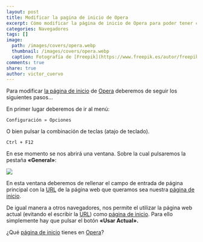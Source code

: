 ```yaml
---
layout: post
title: Modificar la pagina de inicio de Opera
excerpt: Cómo modificar la página de inicio de Opera para poder tener como primera página la que nosotros queramos.
categories: Navegadores
tags: []
image:
  path: /images/covers/opera.webp
  thumbnail: /images/covers/opera.webp
  caption: Fotografía de [Freepik](https://www.freepik.es/autor/freepik)
comments: true
share: true
author: victor_cuervo
---
```


Para modificar [la página de inicio](https://www.ayudaenlaweb.com/navegadores/que-es-la-pagina-de-inicio-de-un-navegador/) de [Opera](https://www.ayudaenlaweb.com/navegadores/que-es-opera/) deberemos de seguir los siguientes pasos…


En primer lugar deberemos de ir al menú:


```text
Configuración » Opciones
```


O bien pulsar la combinación de teclas (atajo de teclado).


```text
Ctrl + F12
```


En ese momento se nos abrirá una ventana. Sobre la cual pulsaremos la pestaña **«General»**:


![](https://www.ayudaenlaweb.com/wp-content/uploads/2010/12/opera_pagina_principal.png)


En esta ventana deberemos de rellenar el campo de entrada de página principal con la [URL](https://www.ayudaenlaweb.com/internet-basico/que-es-la-url/) de la página web que queramos sea nuestra [página de inicio](https://www.ayudaenlaweb.com/navegadores/que-es-la-pagina-de-inicio-de-un-navegador/).


De igual manera a otros navegadores, nos permite el utilizar la página web actual (evitando el escribir la [URL](https://www.ayudaenlaweb.com/internet-basico/que-es-la-url/)) como [página de inicio](https://www.ayudaenlaweb.com/navegadores/que-es-la-pagina-de-inicio-de-un-navegador/). Para ello simplemente hay que pulsar el botón **«Usar Actual».**


¿Qué [página de inicio](https://www.ayudaenlaweb.com/navegadores/que-es-la-pagina-de-inicio-de-un-navegador/) tienes en [Opera](https://www.ayudaenlaweb.com/navegadores/que-es-opera/)?

